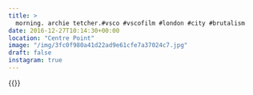 ```yaml
---
title: >
  morning. archie tetcher.#vsco #vscofilm #london #city #brutalism
date: 2016-12-27T10:14:30+00:00
location: "Centre Point"
image: "/img/3fc0f980a41d22ad9e61cfe7a37024c7.jpg"
draft: false
instagram: true
---
```


{{<photo src="/img/3fc0f980a41d22ad9e61cfe7a37024c7.jpg">}}
